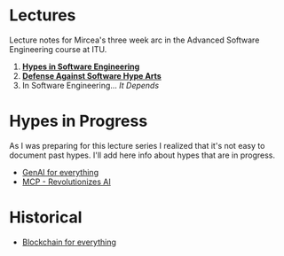 
# Lectures

Lecture notes for Mircea's three week arc in the Advanced Software Engineering course at ITU.

1. **[Hypes in Software Engineering](./1-hypes.md)**
2. **[Defense Against Software Hype Arts](./2-defense.md)**
3. In Software Engineering... *It Depends*

# Hypes in Progress

As I was preparing for this lecture series I realized that it's not easy to document past hypes. I'll add here info about hypes that are in progress. 

- [GenAI for everything](cases/gen-ai-everything)
- [MCP - Revolutionizes AI](cases/mcp)

# Historical
- [Blockchain for everything](cases/blockchain)


